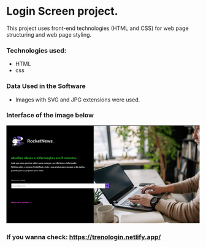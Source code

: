 # Login Screen project.  

This project uses front-end technologies (HTML and CSS) for web page structuring and web page styling.

### Technologies used:
* HTML
* css

### Data Used in the Software

* Images with SVG and JPG extensions were used.

### Interface of the image below
![interface](https://github.com/lucasjlgc/login_screen/blob/main/img.png)


### If you wanna check: https://trenologin.netlify.app/
